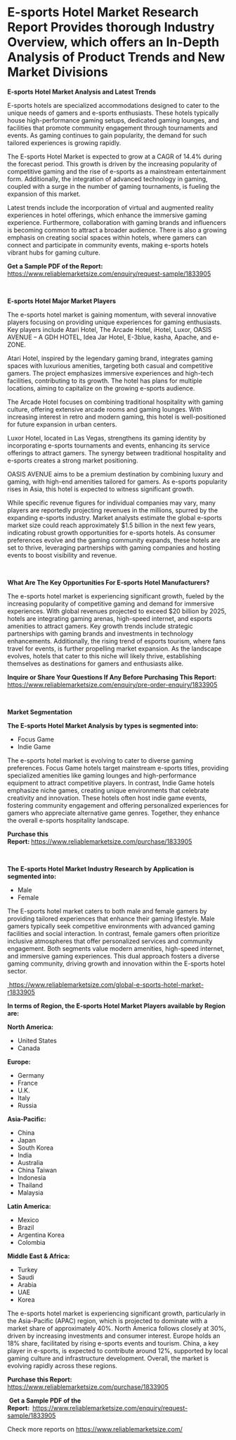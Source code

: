 <p><h1>E-sports Hotel Market Research Report Provides thorough Industry Overview, which offers an In-Depth Analysis of Product Trends and New Market Divisions</h1></p><p><strong>E-sports Hotel Market Analysis and Latest Trends</strong></p>
<p><p>E-sports hotels are specialized accommodations designed to cater to the unique needs of gamers and e-sports enthusiasts. These hotels typically house high-performance gaming setups, dedicated gaming lounges, and facilities that promote community engagement through tournaments and events. As gaming continues to gain popularity, the demand for such tailored experiences is growing rapidly.</p><p>The E-sports Hotel Market is expected to grow at a CAGR of 14.4% during the forecast period. This growth is driven by the increasing popularity of competitive gaming and the rise of e-sports as a mainstream entertainment form. Additionally, the integration of advanced technology in gaming, coupled with a surge in the number of gaming tournaments, is fueling the expansion of this market.</p><p>Latest trends include the incorporation of virtual and augmented reality experiences in hotel offerings, which enhance the immersive gaming experience. Furthermore, collaboration with gaming brands and influencers is becoming common to attract a broader audience. There is also a growing emphasis on creating social spaces within hotels, where gamers can connect and participate in community events, making e-sports hotels vibrant hubs for gaming culture.</p></p>
<p><strong>Get a Sample PDF of the Report:&nbsp;</strong> <a href="https://www.reliablemarketsize.com/enquiry/request-sample/1833905?utm_campaign=3099&utm_medium=2&utm_source=Github&utm_content=ia&utm_term=26032025&utm_id=e-sports-hotel">https://www.reliablemarketsize.com/enquiry/request-sample/1833905</a></p>
<p>&nbsp;</p>
<p><strong>E-sports Hotel Major Market Players</strong></p>
<p><p>The e-sports hotel market is gaining momentum, with several innovative players focusing on providing unique experiences for gaming enthusiasts. Key players include Atari Hotel, The Arcade Hotel, iHotel, Luxor, OASIS AVENUE – A GDH HOTEL, Idea Jar Hotel, E-3blue, kasha, Apache, and e-ZONE.</p><p>Atari Hotel, inspired by the legendary gaming brand, integrates gaming spaces with luxurious amenities, targeting both casual and competitive gamers. The project emphasizes immersive experiences and high-tech facilities, contributing to its growth. The hotel has plans for multiple locations, aiming to capitalize on the growing e-sports audience.</p><p>The Arcade Hotel focuses on combining traditional hospitality with gaming culture, offering extensive arcade rooms and gaming lounges. With increasing interest in retro and modern gaming, this hotel is well-positioned for future expansion in urban centers.</p><p>Luxor Hotel, located in Las Vegas, strengthens its gaming identity by incorporating e-sports tournaments and events, enhancing its service offerings to attract gamers. The synergy between traditional hospitality and e-sports creates a strong market positioning.</p><p>OASIS AVENUE aims to be a premium destination by combining luxury and gaming, with high-end amenities tailored for gamers. As e-sports popularity rises in Asia, this hotel is expected to witness significant growth.</p><p>While specific revenue figures for individual companies may vary, many players are reportedly projecting revenues in the millions, spurred by the expanding e-sports industry. Market analysts estimate the global e-sports market size could reach approximately $1.5 billion in the next few years, indicating robust growth opportunities for e-sports hotels. As consumer preferences evolve and the gaming community expands, these hotels are set to thrive, leveraging partnerships with gaming companies and hosting events to boost visibility and revenue.</p></p>
<p>&nbsp;</p>
<p><strong>What Are The Key Opportunities For E-sports Hotel Manufacturers?</strong></p>
<p><p>The e-sports hotel market is experiencing significant growth, fueled by the increasing popularity of competitive gaming and demand for immersive experiences. With global revenues projected to exceed $20 billion by 2025, hotels are integrating gaming arenas, high-speed internet, and esports amenities to attract gamers. Key growth trends include strategic partnerships with gaming brands and investments in technology enhancements. Additionally, the rising trend of esports tourism, where fans travel for events, is further propelling market expansion. As the landscape evolves, hotels that cater to this niche will likely thrive, establishing themselves as destinations for gamers and enthusiasts alike.</p></p>
<p><strong>Inquire or Share Your Questions If Any Before Purchasing This Report:</strong> <a href="https://www.reliablemarketsize.com/enquiry/pre-order-enquiry/1833905?utm_campaign=3099&utm_medium=2&utm_source=Github&utm_content=ia&utm_term=26032025&utm_id=e-sports-hotel">https://www.reliablemarketsize.com/enquiry/pre-order-enquiry/1833905</a></p>
<p>&nbsp;</p>
<p><strong>Market Segmentation</strong></p>
<p><strong>The E-sports Hotel Market Analysis by types is segmented into:</strong></p>
<p><ul><li>Focus Game</li><li>Indie Game</li></ul></p>
<p><p>The e-sports hotel market is evolving to cater to diverse gaming preferences. Focus Game hotels target mainstream e-sports titles, providing specialized amenities like gaming lounges and high-performance equipment to attract competitive players. In contrast, Indie Game hotels emphasize niche games, creating unique environments that celebrate creativity and innovation. These hotels often host indie game events, fostering community engagement and offering personalized experiences for gamers who appreciate alternative game genres. Together, they enhance the overall e-sports hospitality landscape.</p></p>
<p><strong>Purchase this Report:&nbsp;</strong><a href="https://www.reliablemarketsize.com/purchase/1833905?utm_campaign=3099&utm_medium=2&utm_source=Github&utm_content=ia&utm_term=26032025&utm_id=e-sports-hotel">https://www.reliablemarketsize.com/purchase/1833905</a></p>
<p>&nbsp;</p>
<p><strong>The E-sports Hotel Market Industry Research by Application is segmented into:</strong></p>
<p><ul><li>Male</li><li>Female</li></ul></p>
<p><p>The E-sports hotel market caters to both male and female gamers by providing tailored experiences that enhance their gaming lifestyle. Male gamers typically seek competitive environments with advanced gaming facilities and social interaction. In contrast, female gamers often prioritize inclusive atmospheres that offer personalized services and community engagement. Both segments value modern amenities, high-speed internet, and immersive gaming experiences. This dual approach fosters a diverse gaming community, driving growth and innovation within the E-sports hotel sector.</p></p>
<p><a href="https://www.reliablemarketsize.com/global-e-sports-hotel-market-r1833905?utm_campaign=3099&utm_medium=2&utm_source=Github&utm_content=ia&utm_term=26032025&utm_id=e-sports-hotel">&nbsp;https://www.reliablemarketsize.com/global-e-sports-hotel-market-r1833905</a></p>
<p><strong>In terms of Region, the E-sports Hotel Market Players available by Region are:</strong></p>
<p>
    <p> <strong> North America: </strong>
        <ul>
            <li>United States</li>
            <li>Canada</li>
        </ul>
        </p> 
    <p> <strong> Europe: </strong>
        <ul>
            <li>Germany</li>
            <li>France</li>
            <li>U.K.</li>
            <li>Italy</li>
            <li>Russia</li>
        </ul>
        </p> 
    <p> <strong> Asia-Pacific: </strong>
        <ul>
            <li>China</li>
            <li>Japan</li>
            <li>South Korea</li>
            <li>India</li>
            <li>Australia</li>
            <li>China Taiwan</li>
            <li>Indonesia</li>
            <li>Thailand</li>
            <li>Malaysia</li>
        </ul>
        </p> 
    <p> <strong> Latin America: </strong>
        <ul>
            <li>Mexico</li>
            <li>Brazil</li>
            <li>Argentina Korea</li>
            <li>Colombia</li>
        </ul>
        </p> 
    <p> <strong> Middle East & Africa: </strong>
        <ul>
            <li>Turkey</li>
            <li>Saudi</li>
            <li>Arabia</li>
            <li>UAE</li>
            <li>Korea</li>
        </ul>
    </p>
    </p>
<p><p>The e-sports hotel market is experiencing significant growth, particularly in the Asia-Pacific (APAC) region, which is projected to dominate with a market share of approximately 40%. North America follows closely at 30%, driven by increasing investments and consumer interest. Europe holds an 18% share, facilitated by rising e-sports events and tourism. China, a key player in e-sports, is expected to contribute around 12%, supported by local gaming culture and infrastructure development. Overall, the market is evolving rapidly across these regions.</p></p>
<p><strong>Purchase this Report: </strong><a href="https://www.reliablemarketsize.com/purchase/1833905?utm_campaign=3099&utm_medium=2&utm_source=Github&utm_content=ia&utm_term=26032025&utm_id=e-sports-hotel">https://www.reliablemarketsize.com/purchase/1833905</a></p>
<p>&nbsp;<strong>Get a Sample PDF of the Report:&nbsp;&nbsp;</strong><a href="https://www.reliablemarketsize.com/enquiry/request-sample/1833905?utm_campaign=3099&utm_medium=2&utm_source=Github&utm_content=ia&utm_term=26032025&utm_id=e-sports-hotel">https://www.reliablemarketsize.com/enquiry/request-sample/1833905</a></p>
<p><strong></strong></p>
<p>Check more reports on <a href="https://www.reliablemarketsize.com/?utm_campaign=3099&utm_medium=2&utm_source=Github&utm_content=ia&utm_term=26032025&utm_id=e-sports-hotel">https://www.reliablemarketsize.com/</a></p>
